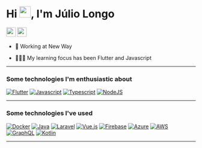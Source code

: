 <h1 align="left">Hi <img src="https://raw.githubusercontent.com/kaueMarques/kaueMarques/master/hi.gif" width="30px">, I'm Júlio Longo</h1>

<p>
<a href="https://www.linkedin.com/in/julio-longo/" target="_blank"><img src="https://img.shields.io/badge/linkedin-%230077B5.svg?&style=for-the-badge&logo=linkedin&logoColor=white" height=25></a>
<a href="mailto:juliolongocontato@gmail.com" target="_blank"><img src="https://img.shields.io/badge/-Gmail-c14438?style=flat-square&logo=Gmail&logoColor=white" height=25></a>
</p>

- 💼 Working at New Way

- 👨🏻‍💻 My learning focus has been Flutter and Javascript

<hr>
  
<h3 align="left">Some technologies I'm enthusiastic about</h3>

<p align="left">
<a href="https://flutter.dev/" target="_blank"><img src="https://img.shields.io/badge/Flutter-%2302569B.svg?style=for-the-badge&logo=Flutter&logoColor=white" alt="Flutter" /></a>
<a href="https://developer.mozilla.org/en-US/docs/Web/JavaScript" target="_blank"><img src="https://img.shields.io/badge/JavaScript-323330?style=for-the-badge&logo=javascript&logoColor=F7DF1E" alt="Javascript" /></a>
<a href="https://www.typescriptlang.org/" target="_blank"><img src="https://img.shields.io/badge/TypeScript-007ACC?style=for-the-badge&logo=typescript&logoColor=white" alt="Typescript" /></a>
<a href="https://nodejs.org" target="_blank"><img src="https://img.shields.io/badge/Node.js-339933?style=for-the-badge&logo=nodedotjs&logoColor=white" alt="NodeJS" /></a>  
</p>

<hr>
  
<h3 align="left">Some technologies I've used</h3>

<p align="left">
<a href="https://www.docker.com/" target="_blank"><img src="https://img.shields.io/badge/Docker-2CA5E0?style=for-the-badge&logo=docker&logoColor=white" alt="Docker" /></a>
<a href="https://www.java.com/pt-BR/" target="_blank"><img src="https://img.shields.io/badge/java-%23ED8B00.svg?style=for-the-badge&logo=java&logoColor=white" alt="Java" /></a>
<a href="https://laravel.com/" target="_blank"><img src="https://img.shields.io/badge/laravel-%23FF2D20.svg?style=for-the-badge&logo=laravel&logoColor=white" alt="Laravel" /></a>
<a href="https://vuejs.org/" target="_blank"><img src="https://img.shields.io/badge/vuejs-%2335495e.svg?style=for-the-badge&logo=vuedotjs&logoColor=%234FC08D" alt="Vue.js" /></a>
<a href="https://firebase.google.com/?hl=pt" target="_blank"><img src="https://img.shields.io/badge/firebase-%23039BE5.svg?style=for-the-badge&logo=firebase" alt="Firebase" /></a>
<a href="https://azure.microsoft.com/pt-br/services/devops/" target="_blank"><img src="https://img.shields.io/badge/azure-%230072C6.svg?style=for-the-badge&logo=microsoftazure&logoColor=white" alt="Azure" /></a>
<a href="https://aws.amazon.com/pt/" target="_blank"><img src="https://img.shields.io/badge/AWS-%23FF9900.svg?style=for-the-badge&logo=amazon-aws&logoColor=white" alt="AWS" /></a>
<a href="https://graphql.org/" target="_blank"><img src="https://img.shields.io/badge/GraphQl-E10098?style=for-the-badge&logo=graphql&logoColor=white" alt="GraphQL" /></a>
<a href="https://kotlinlang.org/" target="_blank"><img src="https://img.shields.io/badge/kotlin-%230095D5.svg?style=for-the-badge&logo=kotlin&logoColor=white" alt="Kotlin" /></a>
</p>

<hr> 
